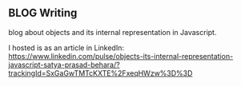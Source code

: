 BLOG Writing 
------------------------------------------------------

blog about objects and its internal representation in Javascript.

I hosted is as an article in LinkedIn:
https://www.linkedin.com/pulse/objects-its-internal-representation-javascript-satya-prasad-behara/?trackingId=SxGaGwTMTcKXTE%2FxeqHWzw%3D%3D
